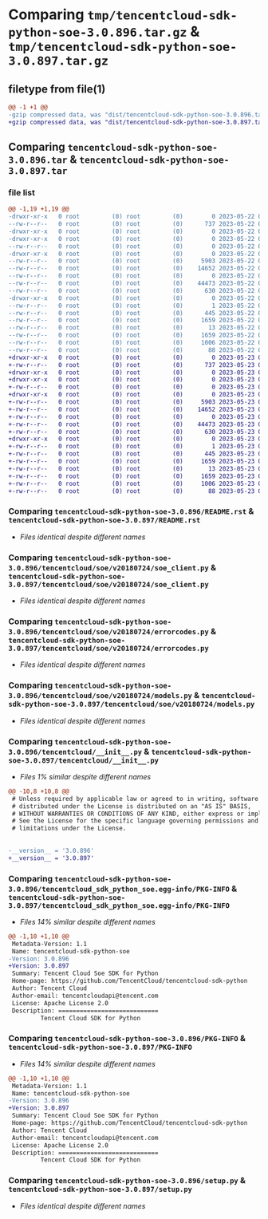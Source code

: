 # Comparing `tmp/tencentcloud-sdk-python-soe-3.0.896.tar.gz` & `tmp/tencentcloud-sdk-python-soe-3.0.897.tar.gz`

## filetype from file(1)

```diff
@@ -1 +1 @@
-gzip compressed data, was "dist/tencentcloud-sdk-python-soe-3.0.896.tar", last modified: Mon May 22 00:31:04 2023, max compression
+gzip compressed data, was "dist/tencentcloud-sdk-python-soe-3.0.897.tar", last modified: Tue May 23 02:30:04 2023, max compression
```

## Comparing `tencentcloud-sdk-python-soe-3.0.896.tar` & `tencentcloud-sdk-python-soe-3.0.897.tar`

### file list

```diff
@@ -1,19 +1,19 @@
-drwxr-xr-x   0 root         (0) root         (0)        0 2023-05-22 00:31:04.000000 tencentcloud-sdk-python-soe-3.0.896/
--rw-r--r--   0 root         (0) root         (0)      737 2023-05-22 00:31:03.000000 tencentcloud-sdk-python-soe-3.0.896/README.rst
-drwxr-xr-x   0 root         (0) root         (0)        0 2023-05-22 00:31:04.000000 tencentcloud-sdk-python-soe-3.0.896/tencentcloud/
-drwxr-xr-x   0 root         (0) root         (0)        0 2023-05-22 00:31:04.000000 tencentcloud-sdk-python-soe-3.0.896/tencentcloud/soe/
--rw-r--r--   0 root         (0) root         (0)        0 2023-05-22 00:31:03.000000 tencentcloud-sdk-python-soe-3.0.896/tencentcloud/soe/__init__.py
-drwxr-xr-x   0 root         (0) root         (0)        0 2023-05-22 00:31:04.000000 tencentcloud-sdk-python-soe-3.0.896/tencentcloud/soe/v20180724/
--rw-r--r--   0 root         (0) root         (0)     5903 2023-05-22 00:31:03.000000 tencentcloud-sdk-python-soe-3.0.896/tencentcloud/soe/v20180724/soe_client.py
--rw-r--r--   0 root         (0) root         (0)    14652 2023-05-22 00:31:03.000000 tencentcloud-sdk-python-soe-3.0.896/tencentcloud/soe/v20180724/errorcodes.py
--rw-r--r--   0 root         (0) root         (0)        0 2023-05-22 00:31:03.000000 tencentcloud-sdk-python-soe-3.0.896/tencentcloud/soe/v20180724/__init__.py
--rw-r--r--   0 root         (0) root         (0)    44473 2023-05-22 00:31:03.000000 tencentcloud-sdk-python-soe-3.0.896/tencentcloud/soe/v20180724/models.py
--rw-r--r--   0 root         (0) root         (0)      630 2023-05-22 00:31:03.000000 tencentcloud-sdk-python-soe-3.0.896/tencentcloud/__init__.py
-drwxr-xr-x   0 root         (0) root         (0)        0 2023-05-22 00:31:04.000000 tencentcloud-sdk-python-soe-3.0.896/tencentcloud_sdk_python_soe.egg-info/
--rw-r--r--   0 root         (0) root         (0)        1 2023-05-22 00:31:04.000000 tencentcloud-sdk-python-soe-3.0.896/tencentcloud_sdk_python_soe.egg-info/dependency_links.txt
--rw-r--r--   0 root         (0) root         (0)      445 2023-05-22 00:31:04.000000 tencentcloud-sdk-python-soe-3.0.896/tencentcloud_sdk_python_soe.egg-info/SOURCES.txt
--rw-r--r--   0 root         (0) root         (0)     1659 2023-05-22 00:31:04.000000 tencentcloud-sdk-python-soe-3.0.896/tencentcloud_sdk_python_soe.egg-info/PKG-INFO
--rw-r--r--   0 root         (0) root         (0)       13 2023-05-22 00:31:04.000000 tencentcloud-sdk-python-soe-3.0.896/tencentcloud_sdk_python_soe.egg-info/top_level.txt
--rw-r--r--   0 root         (0) root         (0)     1659 2023-05-22 00:31:04.000000 tencentcloud-sdk-python-soe-3.0.896/PKG-INFO
--rw-r--r--   0 root         (0) root         (0)     1006 2023-05-22 00:31:03.000000 tencentcloud-sdk-python-soe-3.0.896/setup.py
--rw-r--r--   0 root         (0) root         (0)       88 2023-05-22 00:31:04.000000 tencentcloud-sdk-python-soe-3.0.896/setup.cfg
+drwxr-xr-x   0 root         (0) root         (0)        0 2023-05-23 02:30:04.000000 tencentcloud-sdk-python-soe-3.0.897/
+-rw-r--r--   0 root         (0) root         (0)      737 2023-05-23 02:30:04.000000 tencentcloud-sdk-python-soe-3.0.897/README.rst
+drwxr-xr-x   0 root         (0) root         (0)        0 2023-05-23 02:30:04.000000 tencentcloud-sdk-python-soe-3.0.897/tencentcloud/
+drwxr-xr-x   0 root         (0) root         (0)        0 2023-05-23 02:30:04.000000 tencentcloud-sdk-python-soe-3.0.897/tencentcloud/soe/
+-rw-r--r--   0 root         (0) root         (0)        0 2023-05-23 02:30:04.000000 tencentcloud-sdk-python-soe-3.0.897/tencentcloud/soe/__init__.py
+drwxr-xr-x   0 root         (0) root         (0)        0 2023-05-23 02:30:04.000000 tencentcloud-sdk-python-soe-3.0.897/tencentcloud/soe/v20180724/
+-rw-r--r--   0 root         (0) root         (0)     5903 2023-05-23 02:30:04.000000 tencentcloud-sdk-python-soe-3.0.897/tencentcloud/soe/v20180724/soe_client.py
+-rw-r--r--   0 root         (0) root         (0)    14652 2023-05-23 02:30:04.000000 tencentcloud-sdk-python-soe-3.0.897/tencentcloud/soe/v20180724/errorcodes.py
+-rw-r--r--   0 root         (0) root         (0)        0 2023-05-23 02:30:04.000000 tencentcloud-sdk-python-soe-3.0.897/tencentcloud/soe/v20180724/__init__.py
+-rw-r--r--   0 root         (0) root         (0)    44473 2023-05-23 02:30:04.000000 tencentcloud-sdk-python-soe-3.0.897/tencentcloud/soe/v20180724/models.py
+-rw-r--r--   0 root         (0) root         (0)      630 2023-05-23 02:30:04.000000 tencentcloud-sdk-python-soe-3.0.897/tencentcloud/__init__.py
+drwxr-xr-x   0 root         (0) root         (0)        0 2023-05-23 02:30:04.000000 tencentcloud-sdk-python-soe-3.0.897/tencentcloud_sdk_python_soe.egg-info/
+-rw-r--r--   0 root         (0) root         (0)        1 2023-05-23 02:30:04.000000 tencentcloud-sdk-python-soe-3.0.897/tencentcloud_sdk_python_soe.egg-info/dependency_links.txt
+-rw-r--r--   0 root         (0) root         (0)      445 2023-05-23 02:30:04.000000 tencentcloud-sdk-python-soe-3.0.897/tencentcloud_sdk_python_soe.egg-info/SOURCES.txt
+-rw-r--r--   0 root         (0) root         (0)     1659 2023-05-23 02:30:04.000000 tencentcloud-sdk-python-soe-3.0.897/tencentcloud_sdk_python_soe.egg-info/PKG-INFO
+-rw-r--r--   0 root         (0) root         (0)       13 2023-05-23 02:30:04.000000 tencentcloud-sdk-python-soe-3.0.897/tencentcloud_sdk_python_soe.egg-info/top_level.txt
+-rw-r--r--   0 root         (0) root         (0)     1659 2023-05-23 02:30:04.000000 tencentcloud-sdk-python-soe-3.0.897/PKG-INFO
+-rw-r--r--   0 root         (0) root         (0)     1006 2023-05-23 02:30:04.000000 tencentcloud-sdk-python-soe-3.0.897/setup.py
+-rw-r--r--   0 root         (0) root         (0)       88 2023-05-23 02:30:04.000000 tencentcloud-sdk-python-soe-3.0.897/setup.cfg
```

### Comparing `tencentcloud-sdk-python-soe-3.0.896/README.rst` & `tencentcloud-sdk-python-soe-3.0.897/README.rst`

 * *Files identical despite different names*

### Comparing `tencentcloud-sdk-python-soe-3.0.896/tencentcloud/soe/v20180724/soe_client.py` & `tencentcloud-sdk-python-soe-3.0.897/tencentcloud/soe/v20180724/soe_client.py`

 * *Files identical despite different names*

### Comparing `tencentcloud-sdk-python-soe-3.0.896/tencentcloud/soe/v20180724/errorcodes.py` & `tencentcloud-sdk-python-soe-3.0.897/tencentcloud/soe/v20180724/errorcodes.py`

 * *Files identical despite different names*

### Comparing `tencentcloud-sdk-python-soe-3.0.896/tencentcloud/soe/v20180724/models.py` & `tencentcloud-sdk-python-soe-3.0.897/tencentcloud/soe/v20180724/models.py`

 * *Files identical despite different names*

### Comparing `tencentcloud-sdk-python-soe-3.0.896/tencentcloud/__init__.py` & `tencentcloud-sdk-python-soe-3.0.897/tencentcloud/__init__.py`

 * *Files 1% similar despite different names*

```diff
@@ -10,8 +10,8 @@
 # Unless required by applicable law or agreed to in writing, software
 # distributed under the License is distributed on an "AS IS" BASIS,
 # WITHOUT WARRANTIES OR CONDITIONS OF ANY KIND, either express or implied.
 # See the License for the specific language governing permissions and
 # limitations under the License.
 
 
-__version__ = '3.0.896'
+__version__ = '3.0.897'
```

### Comparing `tencentcloud-sdk-python-soe-3.0.896/tencentcloud_sdk_python_soe.egg-info/PKG-INFO` & `tencentcloud-sdk-python-soe-3.0.897/tencentcloud_sdk_python_soe.egg-info/PKG-INFO`

 * *Files 14% similar despite different names*

```diff
@@ -1,10 +1,10 @@
 Metadata-Version: 1.1
 Name: tencentcloud-sdk-python-soe
-Version: 3.0.896
+Version: 3.0.897
 Summary: Tencent Cloud Soe SDK for Python
 Home-page: https://github.com/TencentCloud/tencentcloud-sdk-python
 Author: Tencent Cloud
 Author-email: tencentcloudapi@tencent.com
 License: Apache License 2.0
 Description: ============================
         Tencent Cloud SDK for Python
```

### Comparing `tencentcloud-sdk-python-soe-3.0.896/PKG-INFO` & `tencentcloud-sdk-python-soe-3.0.897/PKG-INFO`

 * *Files 14% similar despite different names*

```diff
@@ -1,10 +1,10 @@
 Metadata-Version: 1.1
 Name: tencentcloud-sdk-python-soe
-Version: 3.0.896
+Version: 3.0.897
 Summary: Tencent Cloud Soe SDK for Python
 Home-page: https://github.com/TencentCloud/tencentcloud-sdk-python
 Author: Tencent Cloud
 Author-email: tencentcloudapi@tencent.com
 License: Apache License 2.0
 Description: ============================
         Tencent Cloud SDK for Python
```

### Comparing `tencentcloud-sdk-python-soe-3.0.896/setup.py` & `tencentcloud-sdk-python-soe-3.0.897/setup.py`

 * *Files identical despite different names*

